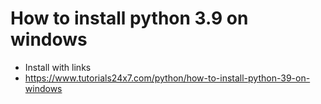 # How to install python 3.9 on windows
- Install with links
- https://www.tutorials24x7.com/python/how-to-install-python-39-on-windows